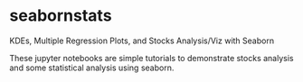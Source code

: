# seabornstats
KDEs, Multiple Regression Plots, and Stocks Analysis/Viz with Seaborn

These jupyter notebooks are simple tutorials to demonstrate stocks analysis and some statistical analysis using seaborn.
